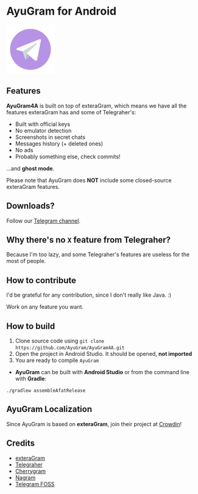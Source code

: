 # AyuGram for Android

![AyuGram Logo](.github/AyuGram.png)

## Features

**AyuGram4A** is built on top of exteraGram, which means we have all the features exteraGram has and
some of Telegraher's:

- Built with official keys
- No emulator detection
- Screenshots in secret chats
- Messages history (+ deleted ones)
- No ads
- Probably something else, check commits!

...and **ghost mode**.

Please note that AyuGram does **NOT** include some closed-source exteraGram features.

## Downloads?

Follow our [Telegram channel](https://t.me/ayugram1338).

## Why there's no `X` feature from Telegraher?

Because I'm too lazy, and some Telegraher's features are useless for the most of people.

## How to contribute

I'd be grateful for any contribution, since I don't really like Java. :)

Work on any feature you want.

## How to build

1. Clone source code using `git clone https://github.com/AyuGram/AyuGram4A.git`
2. Open the project in Android Studio. It should be opened, **not imported**
3. You are ready to compile `AyuGram`

- **AyuGram** can be built with **Android Studio** or from the command line with **Gradle**:

```
./gradlew assembleAfatRelease
```

## AyuGram Localization

Since AyuGram is based on **exteraGram**, join their project
at [Crowdin](https://crowdin.com/project/exteralocales)!

## Credits

- [exteraGram](https://github.com/exteraSquad/exteraGram)
- [Telegraher](https://github.com/nikitasius/Telegraher)
- [Cherrygram](https://github.com/arsLan4k1390/Cherrygram)
- [Nagram](https://github.com/NextAlone/Nagram)
- [Telegram FOSS](https://github.com/Telegram-FOSS-Team/Telegram-FOSS)
